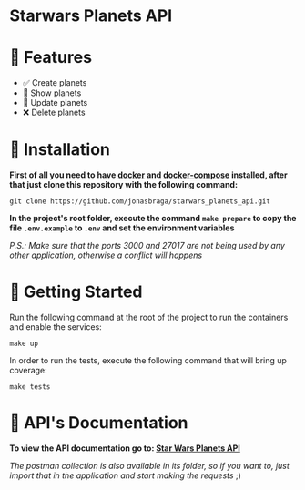 # Starwars Planets API

# :rocket: Features

* :white_check_mark: Create planets
* :page_facing_up: Show planets
* :arrows_counterclockwise: Update planets
* :x: Delete planets

# :construction_worker: Installation

**First of all you need to have [docker](https://docs.docker.com/engine/install/) and [docker-compose](https://docs.docker.com/compose/install/) installed, after that just clone this repository with the following command:**

```git clone https://github.com/jonasbraga/starwars_planets_api.git```

**In the project's root folder, execute the command ```make prepare``` to copy the file ```.env.example``` to ```.env``` and set the environment variables**

*P.S.: Make sure that the ports 3000 and 27017 are not being used by any other application, otherwise a conflict will happens*

# :runner: Getting Started

Run the following command at the root of the project to run the containers and enable the services:

```make up```

In order to run the tests, execute the following command that will bring up coverage:

```make tests```

# :memo: API's Documentation

**To view the API documentation go to: [Star Wars Planets API](https://documenter.getpostman.com/view/15371583/TzJpgz2J)**


*The postman collection is also available in its folder, so if you want to, just import that in the application and start making the requests* ;)
